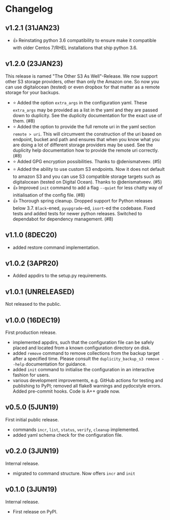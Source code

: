 # Changelog

## v1.2.1 (31JAN23)

* :+1: Reinstating python 3.6 compatibility to ensure make it compatible with older Centos 7/RHEL installations that ship python 3.6.

## v1.2.0 (23JAN23)

This release is named "The Other S3 As Well"-Release. We now support other S3 storage providers, other than only the Amazon one. So now you can use digitalocean (tested) or even dropbox for that matter as a remote storage for your backups.

* :star: Added the option `extra_args` in the configuration yaml. These `extra_args` may be provided as a list in the yaml and they are passed down to duplicity. See the duplicity documentation for the exact use of them. (#8)
* :star: Added the option to provide the full remote uri in the yaml section `remote > uri`. This will circumvent the construction of the uri based on endpoint, bucket and path and ensures that when you know what you are doing a lot of different storage providers may be used. See the duplicity help documentation how to provide the remote uri correctly. (#8)
* :star: Added GPG encryption possibilities. Thanks to @denismatveev. (#5)
* :star: Added the ability to use custom S3 endpoints. Now it does not default to amazon S3 and you can use S3 compatible storage targets such as digitalocean (tested on Digital Ocean). Thanks to @denismatveev. (#5)
* :+1: Improved `init` command to add a flag `--quiet` for less chatty way of initialisation of the config file. (#8)
* :+1: Thorough spring cleanup. Dropped support for Python releases below 3.7. `Black`-ened, `pyupgrade`-ed, `isort`-ed the codebase. Fixed tests and added tests for newer python releases. Switched to dependabot for dependency management.  (#8)

## v1.1.0 (8DEC20)

* added restore command implementation.

## v1.0.2 (3APR20)

* Added appdirs to the setup.py requirements.

## v1.0.1 (UNRELEASED)

Not released to the public.

## v1.0.0 (16DEC19)

First production release.

* implemented appdirs, such that the configuration file can be safely placed and located from a known configuration directory on disk.
* added `remove` command to remove collections from the backup target after a specified time. Please consult the `duplicity_backup_s3 remove --help` documentation for guidance.
* added `init` command to initialise the configuration in an interactive fashion for users.
* various development improvements, e.g. GitHub actions for testing and publishing to PyPI; removed all flake8 warnings and pydocstyle errors. Added pre-commit hooks. Code is A++ grade now.

## v0.5.0 (5JUN19)

First initial public release.

* commands `incr`, `list`, `status`, `verify`, `cleanup` implemented.
* added yaml schema check for the configuration file.

## v0.2.0 (3JUN19)

Internal release.

* migrated to command structure. Now offers `incr` and `init`

## v0.1.0 (3JUN19)

Internal release.

* First release on PyPI.
